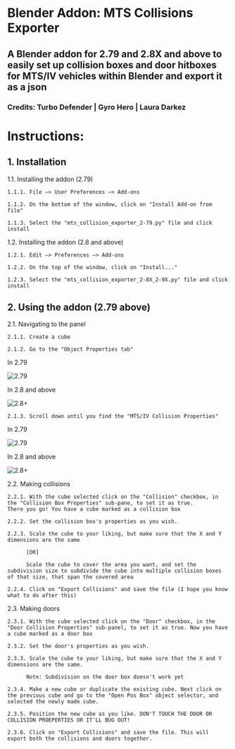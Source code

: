 # Blender Addon: MTS Collisions Exporter

## A Blender addon for 2.79 and 2.8X and above to easily set up collision boxes and door hitboxes for MTS/IV vehicles within Blender and export it as a json

### Credits: Turbo Defender | Gyro Hero | Laura Darkez

# Instructions:

## 1. Installation
  
  1.1. Installing the addon (2.79)
  
    1.1.1. File —> User Preferences —> Add-ons
    
    1.1.2. On the bottom of the window, click on "Install Add-on from file"
    
    1.1.3. Select the "mts_collision_exporter_2-79.py" file and click install

  1.2. Installing the addon (2.8 and above)
  
    1.2.1. Edit —> Preferences —> Add-ons

    1.2.2. On the top of the window, click on "Install..."
    
    1.2.3. Select the "mts_collision_exporter_2-8X_2-9X.py" file and click install
  
## 2. Using the addon (2.79 above)
  
  2.1. Navigating to the panel
    
    2.1.1. Create a cube
    
    2.1.2. Go to the "Object Properties tab"
      
   In 2.79
      
   ![2.79](https://i.imgur.com/mhNyV1f.png)
      
   In 2.8 and above
      
   ![2.8+](https://i.imgur.com/aP8EOoi.png)
  
    2.1.3. Scroll down until you find the "MTS/IV Collision Properties"
   
   In 2.79
      
   ![2.79](https://i.imgur.com/oPdoLJw.png)
      
   In 2.8 and above
      
   ![2.8+](https://i.imgur.com/DAakV2Y.png)
   
  2.2. Making collisions
    
    2.2.1. With the cube selected click on the "Collision" checkbox, in the "Collision Box Properties" sub-pane, to set it as true. 
    There you go! You have a cube marked as a collision box
    
    2.2.2. Set the collision box's properties as you wish.
    
    2.2.3. Scale the cube to your liking, but make sure that the X and Y dimensions are the same
    
          [OR]
          
          Scale the cube to cover the area you want, and set the subdivision size to subdivide the cube into multiple collision boxes of that size, that span the covered area
          
    2.2.4. Click on "Export Collisions" and save the file (I hope you know what to do after this)
    
  2.3. Making doors
  
    2.3.1. With the cube selected click on the "Door" checkbox, in the "Door Collision Properties" sub-panel, to set it as true. Now you have a cube marked as a door box
    
    2.3.2. Set the door's properties as you wish.
    
    2.3.3. Scale the cube to your liking, but make sure that the X and Y dimensions are the same.
          
          Note: Subdivision on the door box doesn't work yet
          
    2.3.4. Make a new cube or duplicate the existing cube. Next click on the previous cube and go to the "Open Pos Box" object selector, and selected the newly made cube.
    
    2.3.5. Position the new cube as you like. DON'T TOUCH THE DOOR OR COLLISION PROEPERTIES OR IT'LL BUG OUT!
    
    2.3.6. Click on "Export Collisions" and save the file. This will export both the collisions and doors together.
